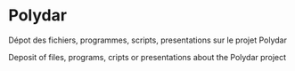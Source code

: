 # Polydar
Dépot des fichiers, programmes, scripts, presentations sur le projet Polydar

Deposit of files, programs, cripts or presentations about the Polydar project

